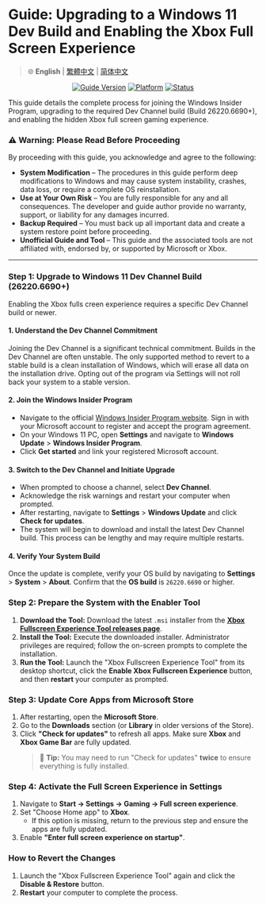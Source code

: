 # Guide: Upgrading to a Windows 11 Dev Build and Enabling the Xbox Full Screen Experience

> 🌐 **English** | [繁體中文](README.zh-TW.md) | [简体中文](README.zh-CN.md)

<p align="center">
<a href="#"><img src="https://img.shields.io/badge/guide_version-0.0.3-blue.svg" alt="Guide Version"></a>
<a href="#"><img src="https://img.shields.io/badge/platform-Windows%2011%2026220.6690%2B-blueviolet.svg" alt="Platform"></a>
<a href="#"><img src="https://img.shields.io/badge/status-active-brightgreen.svg" alt="Status"></a>
</p>

This guide details the complete process for joining the Windows Insider Program, upgrading to the required Dev Channel build (Build 26220.6690+), and enabling the hidden Xbox full screen gaming experience.

### ⚠️ **Warning: Please Read Before Proceeding**

By proceeding with this guide, you acknowledge and agree to the following:

* **System Modification** – The procedures in this guide perform deep modifications to Windows and may cause system instability, crashes, data loss, or require a complete OS reinstallation.
* **Use at Your Own Risk** – You are fully responsible for any and all consequences. The developer and guide author provide no warranty, support, or liability for any damages incurred.
* **Backup Required** – You must back up all important data and create a system restore point before proceeding.
* **Unofficial Guide and Tool** – This guide and the associated tools are not affiliated with, endorsed by, or supported by Microsoft or Xbox.

---

### Step 1: Upgrade to Windows 11 Dev Channel Build (26220.6690+)

Enabling the Xbox fulls creen experience requires a specific Dev Channel build or newer.

#### 1. Understand the Dev Channel Commitment

Joining the Dev Channel is a significant technical commitment. Builds in the Dev Channel are often unstable. The only supported method to revert to a stable build is a clean installation of Windows, which will erase all data on the installation drive. Opting out of the program via Settings will not roll back your system to a stable version.

#### 2. Join the Windows Insider Program

* Navigate to the official [Windows Insider Program website](https://insider.windows.com/). Sign in with your Microsoft account to register and accept the program agreement.
* On your Windows 11 PC, open **Settings** and navigate to **Windows Update** > **Windows Insider Program**.
* Click **Get started** and link your registered Microsoft account.

#### 3. Switch to the Dev Channel and Initiate Upgrade

* When prompted to choose a channel, select **Dev Channel**.
* Acknowledge the risk warnings and restart your computer when prompted.
* After restarting, navigate to **Settings** > **Windows Update** and click **Check for updates**.
* The system will begin to download and install the latest Dev Channel build. This process can be lengthy and may require multiple restarts.

#### 4. Verify Your System Build

Once the update is complete, verify your OS build by navigating to **Settings** > **System** > **About**. Confirm that the **OS build** is `26220.6690` or higher.

### Step 2: Prepare the System with the Enabler Tool

1.  **Download the Tool:** Download the latest `.msi` installer from the [**Xbox Fullscreen Experience Tool releases page**](https://github.com/8bit2qubit/XboxFullscreenExperienceTool/releases/latest).
2.  **Install the Tool:** Execute the downloaded installer. Administrator privileges are required; follow the on-screen prompts to complete the installation.
3.  **Run the Tool:** Launch the "Xbox Fullscreen Experience Tool" from its desktop shortcut, click the **Enable Xbox Fullscreen Experience** button, and then **restart** your computer as prompted.

### Step 3: Update Core Apps from Microsoft Store

1.  After restarting, open the **Microsoft Store**.
2.  Go to the **Downloads** section (or **Library** in older versions of the Store).
3.  Click **"Check for updates"** to refresh all apps. Make sure **Xbox** and **Xbox Game Bar** are fully updated.
    > 🔄 **Tip:** You may need to run "Check for updates" **twice** to ensure everything is fully installed.

### Step 4: Activate the Full Screen Experience in Settings

1.  Navigate to **Start → Settings → Gaming → Full screen experience**.
2.  Set "Choose Home app" to **Xbox**.
    - If this option is missing, return to the previous step and ensure the apps are fully updated.
3.  Enable **"Enter full screen experience on startup"**.

### How to Revert the Changes

1.  Launch the "Xbox Fullscreen Experience Tool" again and click the **Disable & Restore** button.
2.  **Restart** your computer to complete the process.